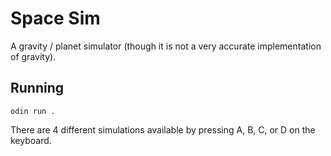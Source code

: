 # Space Sim
A gravity / planet simulator (though it is not a very accurate implementation of gravity).

## Running
```
odin run .
```

There are 4 different simulations available by pressing A, B, C, or D on the keyboard.
